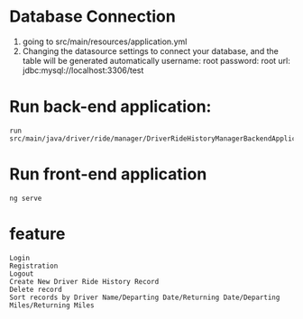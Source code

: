 #  Database Connection
1. going to src/main/resources/application.yml 
2. Changing the datasource settings to connect your database, and the table will be generated automatically 
       username: root
       password: root
       url: jdbc:mysql://localhost:3306/test
# Run back-end application:
    run src/main/java/driver/ride/manager/DriverRideHistoryManagerBackendApplication.java

# Run front-end application
    ng serve

# feature
    Login
    Registration  
    Logout
    Create New Driver Ride History Record
    Delete record
    Sort records by Driver Name/Departing Date/Returning Date/Departing Miles/Returning Miles
